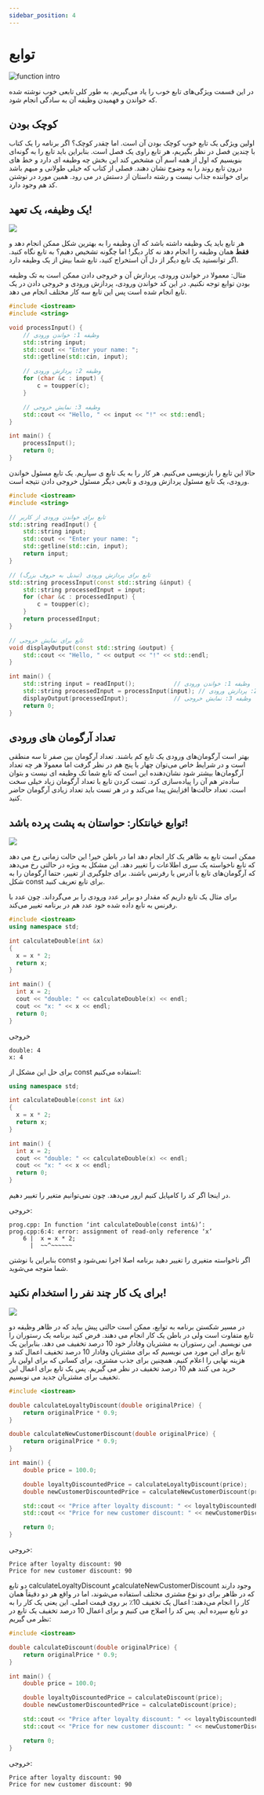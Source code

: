 ```yaml
---
sidebar_position: 4
---
```


# توابع

![function intro](https://miro.medium.com/v2/resize:fit:674/0*7v-0al0GxrfQeOo_.png)

در این قسمت ویژگی‌های تابع خوب را یاد می‌گیریم. به طور کلی تابعی خوب نوشته شده که خواندن و فهمیدن وظیفه آن به سادگی انجام شود.

## کوچک بودن

اولین ویژگی یک تابع خوب کوچک بودن آن است. اما چقدر کوچک؟ اگر برنامه را یک کتاب با چندین فصل در نظر بگیریم، هر تابع راوی یک فصل است. بنابراین باید تابع را به گونه‌ای بنویسیم که اول از همه اسم آن مشخص کند این بخش چه وظیفه ای دارد و خط های درون تابع روند را به وضوح نشان دهند. فصلی از کتاب که خیلی طولانی و مبهم باشد برای خواننده جذاب نیست و رشته داستان از دستش در می رود. همین مورد در نوشتن کد هم وجود دارد.

## یک وظیفه، یک تعهد!

![](https://static.vecteezy.com/system/resources/thumbnails/005/142/663/small_2x/cute-soldier-army-vector.jpg)

هر تابع باید یک وظیفه داشته باشد که آن وظیفه را به بهترین شکل ممکن انجام دهد و **فقط** همان وظیفه را انجام دهد نه کار دیگر!
اما چگونه تشخیص دهیم؟ به تابع نگاه کنید. اگر توانستید یک تابع دیگر از دل آن استخراج کنید، تابع شما بیش از یک وظیفه دارد.

مثال: معمولا در خواندن ورودی، پردازش آن و خروجی دادن ممکن است به تک وظیفه بودن توابع توجه نکنیم. در این کد خواندن ورودی، پردازش ورودی و خروجی دادن در یک تابع انجام شده است پس این تابع سه کار مختلف انجام می دهد.

```cpp
#include <iostream>
#include <string>

void processInput() {
    // وظیفه 1: خواندن ورودی
    std::string input;
    std::cout << "Enter your name: ";
    std::getline(std::cin, input);

    // وظیفه 2: پردازش ورودی
    for (char &c : input) {
        c = toupper(c);
    }

    // وظیفه 3: نمایش خروجی
    std::cout << "Hello, " << input << "!" << std::endl;
}

int main() {
    processInput();
    return 0;
}
```

حالا این تابع را بازنویسی می‌‌کنیم. هر کار را به یک تابع ‌ی سپاریم. یک تابع مسئول خواندن ورودی، یک تابع مسئول پردازش ورودی و تابعی دیگر مسئول خروجی دادن نتیجه است.

```cpp
#include <iostream>
#include <string>

// تابع برای خواندن ورودی از کاربر
std::string readInput() {
    std::string input;
    std::cout << "Enter your name: ";
    std::getline(std::cin, input);
    return input;
}

// تابع برای پردازش ورودی (تبدیل به حروف بزرگ)
std::string processInput(const std::string &input) {
    std::string processedInput = input;
    for (char &c : processedInput) {
        c = toupper(c);
    }
    return processedInput;
}

// تابع برای نمایش خروجی
void displayOutput(const std::string &output) {
    std::cout << "Hello, " << output << "!" << std::endl;
}

int main() {
    std::string input = readInput();           // وظیفه 1: خواندن ورودی
    std::string processedInput = processInput(input); // وظیفه 2: پردازش ورودی
    displayOutput(processedInput);             // وظیفه 3: نمایش خروجی
    return 0;
}
```

## تعداد آرگومان های ورودی

بهتر است آرگومان‌های ورودی یک تابع کم باشند. تعداد آرگومان بین صفر تا سه منطقی است و در شرایط خاص می‌توان چهار یا پنج هم در نظر گرفت اما معمولا هر چه تعداد آرگومان‌ها بیشتر شود نشان‌دهنده این است که تابع شما تک وظیفه ای نیست و بتوان ساده‌تر هم آن را پیاده‌سازی کرد. 
تست کردن تابع با تعداد آرگومان زیاد خیلی سخت است. تعداد حالت‌ها افزایش پیدا می‌کند و در هر تست باید تعداد زیادی آرگومان حاضر کنید.

## توابع خیانتکار: حواستان به پشت پرده باشد!

![](https://static.vecteezy.com/system/resources/previews/013/489/038/original/betrayal-and-foul-play-concept-one-man-friend-trying-to-kill-another-one-with-knife-to-back-standing-backwards-making-betrayal-illustration-free-vector.jpg)

ممکن است تابع به ظاهر یک کار انجام دهد اما در باطن خیر! این حالت زمانی رخ می دهد که تابع ناخواسته یک سری اطلاعات را تغییر دهد. این مشکل به ویژه در حالتی رخ می‌دهد که آرگومان‌های تابع با آدرس یا رفرنس باشند. برای جلوگیری از تغییر، حتما آرگومان را به شکل const برای تابع تعریف کنید.

برای مثال یک تابع داریم که مقدار دو برابر عدد ورودی را بر می‌گرداند. چون عدد با رفرنس به تابع داده شده خود عدد هم در برنامه تغییر می‌کند.

```cpp
#include <iostream>
using namespace std;

int calculateDouble(int &x)
{
  x = x * 2;
  return x;
}

int main() {
  int x = 2;
  cout << "double: " << calculateDouble(x) << endl;
  cout << "x: " << x << endl;
  return 0;
}

```
خروجی

```
double: 4
x: 4
```
برای حل این مشکل از const استفاده می‌کنیم:

```cpp
using namespace std;

int calculateDouble(const int &x)
{
  x = x * 2;
  return x;
}

int main() {
  int x = 2;
  cout << "double: " << calculateDouble(x) << endl;
  cout << "x: " << x << endl;
  return 0;
}
```

در اینجا اگر کد را کامپایل کنیم ارور می‌دهد. چون نمی‌توانیم متغیر را تغییر دهیم.

خروجی:

```
prog.cpp: In function ‘int calculateDouble(const int&)’:
prog.cpp:6:4: error: assignment of read-only reference ‘x’
    6 |  x = x * 2;
      |  ~~^~~~~~~
```

بنابراین با نوشتن const اگر ناخواسته متغیری را تغییر دهید برنامه اصلا اجرا نمی‌شود و شما متوجه می‌شوید.

## برای یک کار چند نفر را استخدام نکنید!

![](https://static.vecteezy.com/system/resources/previews/020/811/045/original/hiring-employee-open-recruitment-concept-job-vacancy-illustration-free-vector.jpg)

در مسیر شکستن برنامه به توابع، ممکن است حالتی پیش بیاید که در ظاهر وظیفه دو تابع متفاوت است ولی در باطن یک کار انجام می دهند. فرض کنید برنامه یک رستوران را می نویسیم. این رستوران به مشتریان وفادار خود 10 درصد تخفیف می دهد. بنابراین یک تابع برای این مورد می نویسیم که برای مشتریان وفادار 10 درصد تخفیف اعمال کند و هزینه نهایی را اعلام کنیم.
همچنین برای جذب مشتری، برای کسانی که برای اولین بار خرید می کنند هم 10 درصد تخفیف در نظر می گیریم. پس یک تابع برای اعمال این تخفیف برای مشتریان جدید می نویسیم.

```cpp
#include <iostream>

double calculateLoyaltyDiscount(double originalPrice) {
    return originalPrice * 0.9;
}

double calculateNewCustomerDiscount(double originalPrice) {
    return originalPrice * 0.9;
}

int main() {
    double price = 100.0;

    double loyaltyDiscountedPrice = calculateLoyaltyDiscount(price);
    double newCustomerDiscountedPrice = calculateNewCustomerDiscount(price);

    std::cout << "Price after loyalty discount: " << loyaltyDiscountedPrice << std::endl;
    std::cout << "Price for new customer discount: " << newCustomerDiscountedPrice << std::endl;

    return 0;
}
```

خروجی:

```
Price after loyalty discount: 90
Price for new customer discount: 90
```

دو تابع calculateLoyaltyDiscount  وcalculateNewCustomerDiscount  وجود دارند که در ظاهر برای دو نوع مشتری مختلف استفاده می‌شوند، اما در واقع هر دو دقیقاً همان کار را انجام می‌دهند: اعمال یک تخفیف 10٪ بر روی قیمت اصلی.
این یعنی یک کار را به دو تابع سپرده ایم. پس کد را اصلاح می کنیم و برای اعمال 10 درصد تخفیف یک تابع در نظر می گیریم:

```cpp
#include <iostream>

double calculateDiscount(double originalPrice) {
    return originalPrice * 0.9;
}

int main() {
    double price = 100.0;

    double loyaltyDiscountedPrice = calculateDiscount(price);
    double newCustomerDiscountedPrice = calculateDiscount(price);

    std::cout << "Price after loyalty discount: " << loyaltyDiscountedPrice << std::endl;
    std::cout << "Price for new customer discount: " << newCustomerDiscountedPrice << std::endl;

    return 0;
}
```

خروجی:

```
Price after loyalty discount: 90
Price for new customer discount: 90
```